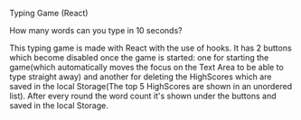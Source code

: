 Typing Game (React) 


How many words can you type in 10 seconds?



This typing game is made with React with the use of hooks. It has 2 buttons which become disabled once the game is started: one for starting the game(which automatically moves the focus on the Text Area to be able to type straight away) and another for deleting the HighScores which are saved in the local Storage(The top 5 HighScores are shown in an unordered list). After every round the word count it's shown under the buttons and saved in the local Storage.
